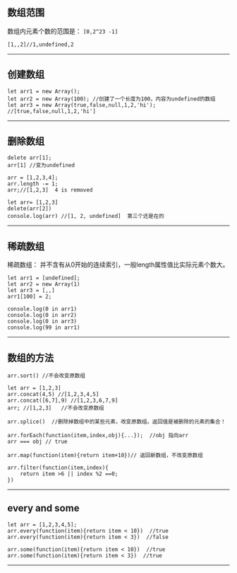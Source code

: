 ## 数组范围
数组内元素个数的范围是： `[0,2^23 -1]`

    [1,,2]//1,undefined,2

- - -
## 创建数组

    let arr1 = new Array();
    let arr2 = new Array(100); //创建了一个长度为100，内容为undefined的数组
    let arr3 = new Array(true,false,null,1,2,'hi'); //[true,false,null,1,2,'hi']

- - -
## 删除数组

    delete arr[1];
    arr[1] //变为undefined

    arr = [1,2,3,4];
    arr.length -= 1;
    arr;//[1,2,3]  4 is removed

    let arr= [1,2,3]
    delete(arr[2])
    console.log(arr) //[1, 2, undefined]  第三个还是在的
 
 - - -
 ## 稀疏数组
 稀疏数组： 并不含有从0开始的连续索引，一般length属性值比实际元素个数大。
 
    let arr1 = [undefined];
    let arr2 = new Array(1)
    let arr3 = [,,]
    arr1[100] = 2;

    console.log(0 in arr1)
    console.log(0 in arr2)
    console.log(0 in arr3)
    console.log(99 in arr1)

- - -
## 数组的方法

    arr.sort() //不会改变原数组

    let arr = [1,2,3]
    arr.concat(4,5) //[1,2,3,4,5]
    arr.concat([6,7],9) //[1,2,3,6,7,9]
    arr; //[1,2,3]   //不会改变原数组

    arr.splice()  //删除掉数组中的某些元素，改变原数组。返回值是被删除的元素的集合！

    arr.forEach(function(item,index,obj){...});  //obj 指向arr
    arr === obj // true

    arr.map(function(item){return item+10})// 返回新数组，不改变原数组
    
    arr.filter(function(item,index){
        return item >6 || index %2 ==0;
    })
- - -
##  every and some
    let arr = [1,2,3,4,5];
    arr.every(function(item){return item < 10})  //true
    arr.every(function(item){return item < 3})  //false

    arr.some(function(item){return item < 10})  //true
    arr.some(function(item){return item < 3})  //true

- - -








